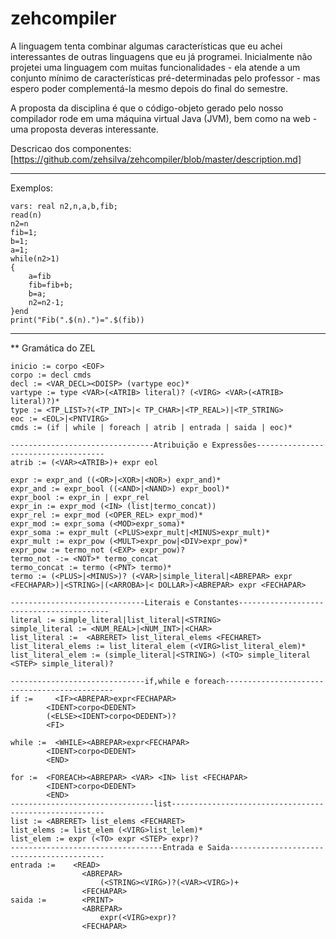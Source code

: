 # zehcompiler

A linguagem tenta combinar algumas características que eu achei interessantes de outras linguagens que eu já programei. Inicialmente não projetei uma linguagem com muitas funcionalidades - ela atende a um conjunto mínimo de características pré-determinadas pelo professor - mas espero poder complementá-la mesmo depois do final do semestre.

A proposta da disciplina é que o código-objeto gerado pelo nosso compilador rode em uma máquina virtual Java (JVM), bem como na web - uma proposta deveras interessante.

Descricao dos componentes: [https://github.com/zehsilva/zehcompiler/blob/master/description.md]

----

Exemplos:
```
vars: real n2,n,a,b,fib;
read(n)
n2=n
fib=1;
b=1;
a=1;
while(n2>1)
{
    a=fib
    fib=fib+b;
    b=a;
    n2=n2-1;
}end
print("Fib(".$(n).")=".$(fib))
```
----

** Gramática do ZEL
```
inicio := corpo <EOF>
corpo := decl cmds
decl := <VAR_DECL><DOISP> (vartype eoc)*
vartype := type <VAR>(<ATRIB> literal)? (<VIRG> <VAR>(<ATRIB> literal)?)*
type := <TP_LIST>?(<TP_INT>|< TP_CHAR>|<TP_REAL>)|<TP_STRING>
eoc := <EOL>|<PNTVIRG>
cmds := (if | while | foreach | atrib | entrada | saida | eoc)*

--------------------------------Atribuição e Expressões------------------------------------
atrib := (<VAR><ATRIB>)+ expr eol

expr := expr_and ((<OR>|<XOR>|<NOR>) expr_and)*
expr_and := expr_bool ((<AND>|<NAND>) expr_bool)*
expr_bool := expr_in | expr_rel
expr_in := expr_mod (<IN> (list|termo_concat))
expr_rel := expr_mod (<OPER_REL> expr_mod)*
expr_mod := expr_soma (<MOD>expr_soma)*
expr_soma := expr_mult (<PLUS>expr_mult|<MINUS>expr_mult)*
expr_mult := expr_pow (<MULT>expr_pow|<DIV>expr_pow)*
expr_pow := termo_not (<EXP> expr_pow)?
termo_not -:= <NOT>* termo_concat
termo_concat := termo (<PNT> termo)*
termo := (<PLUS>|<MINUS>)? (<VAR>|simple_literal|<ABREPAR> expr <FECHAPAR>)|<STRING>|(<ARROBA>|< DOLLAR>)<ABREPAR> expr <FECHAPAR>

------------------------------Literais e Constantes-----------------------------------------
literal := simple_literal|list_literal|<STRING>
simple_literal := <NUM_REAL>|<NUM_INT>|<CHAR>
list_literal :=  <ABRERET> list_literal_elems <FECHARET>
list_literal_elems := list_literal_elem (<VIRG>list_literal_elem)*
list_literal_elem := (simple_literal|<STRING>) (<TO> simple_literal <STEP> simple_literal)?

------------------------------if,while e foreach---------------------------------------------
if :=     <IF><ABREPAR>expr<FECHAPAR>
        <IDENT>corpo<DEDENT>
        (<ELSE><IDENT>corpo<DEDENT>)?
        <FI>

while :=  <WHILE><ABREPAR>expr<FECHAPAR>
        <IDENT>corpo<DEDENT>
        <END>

for :=  <FOREACH><ABREPAR> <VAR> <IN> list <FECHAPAR>
        <IDENT>corpo<DEDENT>
        <END>
--------------------------------list-------------------------------------------------------
list := <ABRERET> list_elems <FECHARET>
list_elems := list_elem (<VIRG>list_lelem)*
list_elem := expr (<TO> expr <STEP> expr)?
----------------------------------Entrada e Saida------------------------------------------
entrada :=    <READ>
                <ABREPAR>
                    (<STRING><VIRG>)?(<VAR><VIRG>)+
                <FECHAPAR>
saida :=        <PRINT>
                <ABREPAR>
                    expr(<VIRG>expr)?
                <FECHAPAR>
```

